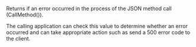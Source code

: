 ﻿Returns if an error occurred in the process of the JSON method call (CallMethod()).

The calling application can check this value to determine whether an error occurred and can take appropriate action such as send a 500 error code to the client.